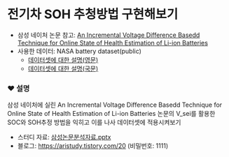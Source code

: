 # 전기차 SOH 추청방법 구현해보기

 - 삼성 네이처 논문 참고: [An Incremental Voltage Difference Basedd Technique for Online State of Health Estimation of Li-ion Batteries](https://www.nature.com/articles/s41598-020-66424-9.pdf)
 - 사용한 데이터: NASA battery dataset(public) 
   - [데이터셋에 대한 설명(영문)](https://github.com/Seri-Jung/EV_vsei/blob/main/readme.txt)
   - [데이터셋에 대한 설명(국문)](https://github.com/Seri-Jung/EV_vsei/blob/main/readme.txt)

### ❤ 설명
삼성 네이처에 실린 An Incremental Voltage Difference Basedd Technique for Online State of Health Estimation of Li-ion Batteries 논문의 V_sei를 활용한 SOC와 SOH추정 방법을 익히고 이를 나사 데이터셋에 적용시켜보기
- 스터디 자료: [삼성논문분석자료.pptx](https://github.com/Seri-Jung/EV_vsei/files/8314149/default.pptx)
- 블로그: https://aristudy.tistory.com/20   (비밀번호: 1111)
